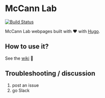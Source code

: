 # McCann Lab

[![Build Status](https://travis-ci.org/McCannLab/McCannLab.github.io.svg?branch=devel)](https://travis-ci.org/McCannLab/McCannLab.github.io)

McCann Lab webpages built with :heart: with [Hugo](https://gohugo.io/).


## How to use it?

See the [wiki](https://github.com/McCannLab/McCannLab.github.io/wiki) :book:


## Troubleshooting / discussion

1. post an issue
2. go Slack
